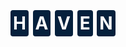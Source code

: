 <style>
    h1 {
        /* background-color: black; */
    }
    span {
        background-color: #05203C;
        color: white;
        padding: 4px;
        border-radius: 4px;
    }
</style>    
<h1>
    <span>H</span>
    <span>A</span>
    <span>V</span>
    <span>E</span>
    <span>N</span>

</h1>